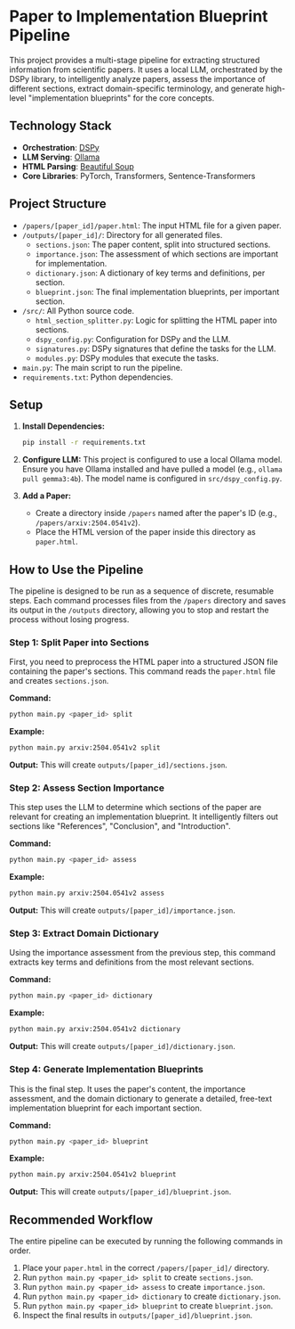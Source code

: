 # Paper to Implementation Blueprint Pipeline

This project provides a multi-stage pipeline for extracting structured information from scientific papers. It uses a local LLM, orchestrated by the DSPy library, to intelligently analyze papers, assess the importance of different sections, extract domain-specific terminology, and generate high-level "implementation blueprints" for the core concepts.

## Technology Stack

-   **Orchestration**: [DSPy](https://github.com/stanfordnlp/dspy)
-   **LLM Serving**: [Ollama](https://ollama.com/)
-   **HTML Parsing**: [Beautiful Soup](https://www.crummy.com/software/BeautifulSoup/)
-   **Core Libraries**: PyTorch, Transformers, Sentence-Transformers

## Project Structure

-   `/papers/[paper_id]/paper.html`: The input HTML file for a given paper.
-   `/outputs/[paper_id]/`: Directory for all generated files.
    -   `sections.json`: The paper content, split into structured sections.
    -   `importance.json`: The assessment of which sections are important for implementation.
    -   `dictionary.json`: A dictionary of key terms and definitions, per section.
    -   `blueprint.json`: The final implementation blueprints, per important section.
-   `/src/`: All Python source code.
    -   `html_section_splitter.py`: Logic for splitting the HTML paper into sections.
    -   `dspy_config.py`: Configuration for DSPy and the LLM.
    -   `signatures.py`: DSPy signatures that define the tasks for the LLM.
    -   `modules.py`: DSPy modules that execute the tasks.
-   `main.py`: The main script to run the pipeline.
-   `requirements.txt`: Python dependencies.

## Setup

1.  **Install Dependencies:**
    ```bash
    pip install -r requirements.txt
    ```

2.  **Configure LLM:**
    This project is configured to use a local Ollama model. Ensure you have Ollama installed and have pulled a model (e.g., `ollama pull gemma3:4b`). The model name is configured in `src/dspy_config.py`.

3.  **Add a Paper:**
    -   Create a directory inside `/papers` named after the paper's ID (e.g., `/papers/arxiv:2504.0541v2`).
    -   Place the HTML version of the paper inside this directory as `paper.html`.

## How to Use the Pipeline

The pipeline is designed to be run as a sequence of discrete, resumable steps. Each command processes files from the `/papers` directory and saves its output in the `/outputs` directory, allowing you to stop and restart the process without losing progress.

### Step 1: Split Paper into Sections

First, you need to preprocess the HTML paper into a structured JSON file containing the paper's sections. This command reads the `paper.html` file and creates `sections.json`.

**Command:**
```bash
python main.py <paper_id> split
```
**Example:**
```bash
python main.py arxiv:2504.0541v2 split
```
**Output:** This will create `outputs/[paper_id]/sections.json`.

### Step 2: Assess Section Importance

This step uses the LLM to determine which sections of the paper are relevant for creating an implementation blueprint. It intelligently filters out sections like "References", "Conclusion", and "Introduction".

**Command:**
```bash
python main.py <paper_id> assess
```
**Example:**
```bash
python main.py arxiv:2504.0541v2 assess
```
**Output:** This will create `outputs/[paper_id]/importance.json`.

### Step 3: Extract Domain Dictionary

Using the importance assessment from the previous step, this command extracts key terms and definitions from the most relevant sections.

**Command:**
```bash
python main.py <paper_id> dictionary
```
**Example:**
```bash
python main.py arxiv:2504.0541v2 dictionary
```
**Output:** This will create `outputs/[paper_id]/dictionary.json`.

### Step 4: Generate Implementation Blueprints

This is the final step. It uses the paper's content, the importance assessment, and the domain dictionary to generate a detailed, free-text implementation blueprint for each important section.

**Command:**
```bash
python main.py <paper_id> blueprint
```
**Example:**
```bash
python main.py arxiv:2504.0541v2 blueprint
```
**Output:** This will create `outputs/[paper_id]/blueprint.json`.

## Recommended Workflow

The entire pipeline can be executed by running the following commands in order.

1.  Place your `paper.html` in the correct `/papers/[paper_id]/` directory.
2.  Run `python main.py <paper_id> split` to create `sections.json`.
3.  Run `python main.py <paper_id> assess` to create `importance.json`.
4.  Run `python main.py <paper_id> dictionary` to create `dictionary.json`.
5.  Run `python main.py <paper_id> blueprint` to create `blueprint.json`.
6.  Inspect the final results in `outputs/[paper_id]/blueprint.json`. 